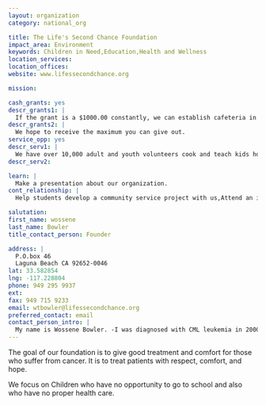 ```yaml
---
layout: organization
category: national_org

title: The Life's Second Chance Foundation
impact_area: Environment
keywords: Children in Need,Education,Health and Wellness
location_services: 
location_offices: 
website: www.lifessecondchance.org

mission: 

cash_grants: yes
descr_grants1: |
  If the grant is a $1000.00 constantly, we can establish cafeteria in school where kids who have no food can have free meals.
descr_grants2: |
  We hope to receive the maximum you can give out.
service_opp: yes
descr_serv1: |
  We have over 10,000 adult and youth volunteers cook and teach kids how to use the computer.
descr_serv2: 

learn: |
  Make a presentation about our organization.
cont_relationship: |
  Help students develop a community service project with us,Attend an in-school Check Award Assembly if we receive a grant,Help students tell local newspapers and media about their grant and/or project with us,Educate the school by leading a workshop,Collect pennies during the Penny Harvest next fall

salutation: 
first_name: wossene
last_name: Bowler
title_contact_person: Founder

address: |
  P.O.box 46  
  Laguna Beach CA 92652-0046
lat: 33.582854
lng: -117.228804
phone: 949 295 9937
ext: 
fax: 949 715 9233
email: wtbowler@lifessecondchance.org
preferred_contact: email
contact_person_intro: |
  My name is Wossene Bowler. -I was diagnosed with CML leukemia in 2000 . After I recovered I went to Ethiopia to pray to fulfill my family wish.   After that I went to the only hospital which treats 87 million people .The hospital doesn't have enough medication or medical equipment.We need to help those in need and it starts with you guys!!
---
```

The goal of our foundation is to give good treatment and comfort for those who suffer from cancer. It is to treat patients with respect, comfort, and hope.



We focus on Children who have no opportunity to go to school and also who have no proper health care.